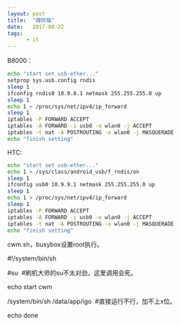 ```yaml
---
layout: post
title:  "蹭网猫"
date:   2017-08-22
tags:
      - it
---
```



B8000：
~~~ bash
echo "start set usb-ether..."
setprop sys.usb.config rndis
sleep 1
ifconfig rndis0 10.9.8.1 netmask 255.255.255.0 up
sleep 1
echo 1 > /proc/sys/net/ipv4/ip_forward
sleep 1
iptables -P FORWARD ACCEPT
iptables -A FORWARD -i usb0 -o wlan0 -j ACCEPT
iptables -t nat -A POSTROUTING -o wlan0 -j MASQUERADE
echo "finish setting"
~~~
HTC:
~~~ bash
echo "start set usb-ether..."
echo 1 > /sys/class/android_usb/f_rndis/on
sleep 1
ifconfig usb0 10.9.9.1 netmask 255.255.255.0 up
sleep 1
echo 1 > /proc/sys/net/ipv4/ip_forward
sleep 1
iptables -P FORWARD ACCEPT
iptables -A FORWARD -i usb0 -o wlan0 -j ACCEPT
iptables -t nat -A POSTROUTING -o wlan0 -j MASQUERADE
echo "finish setting"
~~~

cwm.sh，busybox设置root执行。

#!/system/bin/sh

#su  #刷机大师的su不太对劲，这里调用会死。

echo start cwm

/system/bin/sh /data/app/igo  #直接运行不行，加不上x位。

echo done


